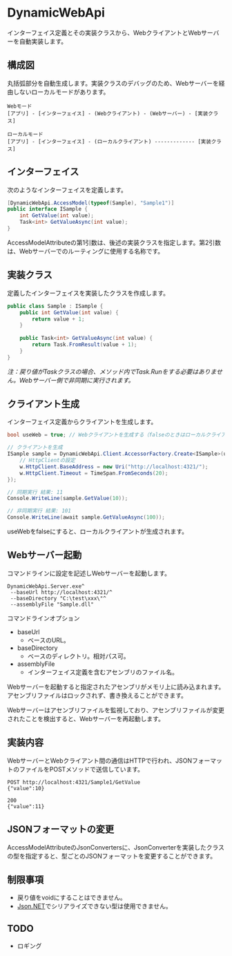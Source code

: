 # DynamicWebApi
インターフェイス定義とその実装クラスから、WebクライアントとWebサーバーを自動実装します。

## 構成図
丸括弧部分を自動生成します。実装クラスのデバッグのため、Webサーバーを経由しないローカルモードがあります。

```
Webモード
[アプリ] - [インターフェイス] - (Webクライアント) - (Webサーバー) - [実装クラス]

ローカルモード
[アプリ] - [インターフェイス] - (ローカルクライアント) ------------- [実装クラス]
```

## インターフェイス
次のようなインターフェイスを定義します。
```csharp
[DynamicWebApi.AccessModel(typeof(Sample), "Sample1")]
public interface ISample {
    int GetValue(int value);
    Task<int> GetValueAsync(int value);
}
```

AccessModelAttributeの第1引数は、後述の実装クラスを指定します。第2引数は、Webサーバーでのルーティングに使用する名称です。

## 実装クラス
定義したインターフェイスを実装したクラスを作成します。
```csharp
public class Sample : ISample {
    public int GetValue(int value) {
        return value + 1;
    }
    
    public Task<int> GetValueAsync(int value) {
        return Task.FromResult(value + 1);
    }
}
```

*注：戻り値がTaskクラスの場合、メソッド内でTask.Runをする必要はありません。Webサーバー側で非同期に実行されます。*

## クライアント生成
インターフェイス定義からクライアントを生成します。
```csharp
bool useWeb = true; // Webクライアントを生成する（falseのときはローカルクライアント）

// クライアントを生成
ISample sample = DynamicWebApi.Client.AccessorFactory.Create<ISample>(useWeb, w => {
    // HttpClientの設定
    w.HttpClient.BaseAddress = new Uri("http://localhost:4321/");
    w.HttpClient.Timeout = TimeSpan.FromSeconds(20);
});

// 同期実行 結果: 11
Console.WriteLine(sample.GetValue(10));

// 非同期実行 結果: 101
Console.WriteLine(await sample.GetValueAsync(100));
```

useWebをfalseにすると、ローカルクライアントが生成されます。

## Webサーバー起動
コマンドラインに設定を記述しWebサーバーを起動します。
```
DynamicWebApi.Server.exe^
 --baseUrl http://localhost:4321/^
 --baseDirectory "C:\test\xxx\"^
 --assemblyFile "Sample.dll"
```

コマンドラインオプション
* baseUrl
  * ベースのURL。
* baseDirectory
  * ベースのディレクトリ。相対パス可。
* assemblyFile
  * インターフェイス定義を含むアセンブリのファイル名。

Webサーバーを起動すると指定されたアセンブリがメモリ上に読み込まれます。アセンブリファイルはロックされず、書き換えることができます。

Webサーバーはアセンブリファイルを監視しており、アセンブリファイルが変更されたことを検出すると、Webサーバーを再起動します。

## 実装内容
WebサーバーとWebクライアント間の通信はHTTPで行われ、JSONフォーマットのファイルをPOSTメソッドで送信しています。
```
POST http://localhost:4321/Sample1/GetValue
{"value":10}

200
{"value":11}
```

## JSONフォーマットの変更
AccessModelAttributeのJsonConvertersに、JsonConverterを実装したクラスの型を指定すると、型ごとのJSONフォーマットを変更することができます。

## 制限事項
* 戻り値をvoidにすることはできません。
* [Json.NET](https://www.newtonsoft.com/json)でシリアライズできない型は使用できません。




## TODO

* ロギング